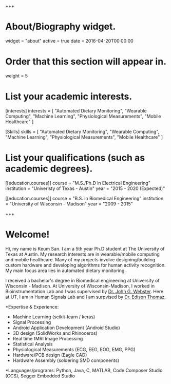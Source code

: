 +++
# About/Biography widget.
widget = "about"
active = true
date = 2016-04-20T00:00:00

# Order that this section will appear in.
weight = 5

# List your academic interests.
[interests]
  interests = [
      "Automated Dietary Monitoring",
    "Wearable Computing",
    "Machine Learning",
    "Physiological Measurements",
    "Mobile Healthcare"
  ]
  
 [Skills]
 skills = [
      "Automated Dietary Monitoring",
    "Wearable Computing",
    "Machine Learning",
    "Physiological Measurements",
    "Mobile Healthcare"
  ]

# List your qualifications (such as academic degrees).
[[education.courses]]
  course = "M.S./Ph.D in Electrical Engineering"
  institution = "Univeristy of Texas - Austin"
  year = "2015 - 2020 (Expected)"

[[education.courses]]
  course = "B.S. in Biomedical Engineering"
  institution = "University of Wisconsin - Madison"
  year = "2009 - 2015"
 
+++

# Welcome!

Hi, my name is Keum San. I am a 5th year Ph.D student at The University of Texas at Austin. My research interests are in wearable/mobile computing and mobile healthcare. Many of my projects involve designing/building custom hardware and developing algorithms for human activity recognition. My main focus area lies in automated dietary monitoring.

I received a bachelor's degree in Biomedical engineering at University of Wisconsin - Madison. At University of Wisconsin-Madison, I worked in Bioinstrumentation Lab and I was supervised by [Dr. John G. Webster](https://directory.engr.wisc.edu/display.php/faculty/webster_john?page=bme&search=faculty&item=webster_john). Here at UT, I am in Human Signals Lab and I am surpvised by [Dr. Edison Thomaz](http://users.ece.utexas.edu/~ethomaz/).


*Expertise & Experience:
- Machine Learning (scikit-learn / keras)
- Signal Processing
- Android Application Development (Android Studio)
- 3D design (SolidWorks and Rhinoceros)
- Real time fMRI Image Processing
- Statistical Analysis
- Physiological Measurements (ECG, EEG, EOG, EMG, PPG)
- Hardware/PCB design (Eagle CAD)
- Hardware Assembly (soldering SMD components)

*Languages/programs: Python, Java, C, MATLAB, Code Composer Studio (CCS), Segger Embedded Studio 
